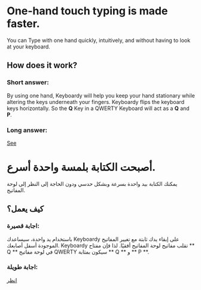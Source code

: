 # One-hand touch typing is made faster.
You can Type with one hand quickly, intuitively, and without having to look at your keyboard.

## How does it work?

### Short answer:
By using one hand, Keyboardy will help you keep your hand stationary while altering the keys underneath your fingers. Keyboardy flips the keyboard keys horizontally. So the **Q** Key in a QWERTY Keyboard will act as a **Q** and **P**.

### Long answer:
[See](https://keyboardy.net/Howto)


# أصبحت الكتابة بلمسة واحدة أسرع.
يمكنك الكتابة بيد واحدة بسرعة وبشكل حدسي ودون الحاجة إلى النظر إلى لوحة المفاتيح.

## كيف يعمل؟

### اجابة قصيرة:
باستخدام يد واحدة، سيساعدك Keyboardy على إبقاء يدك ثابتة مع تغيير المفاتيح الموجودة أسفل أصابعك. Keyboardy تقلب مفاتيح لوحة المفاتيح أفقيًا. لذا فإن مفتاح ** Q ** في لوحة مفاتيح QWERTY سيكون بمثابة ** Q ** و ** P **.


### اجابة طويلة:
[انظر](https://keyboardy.net/Howto)
